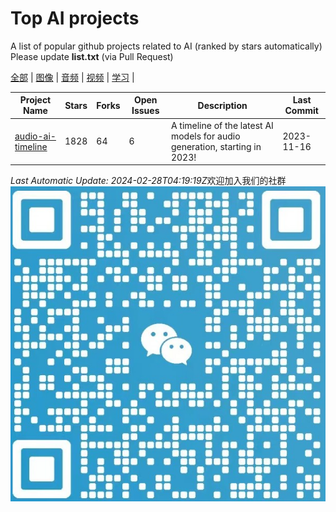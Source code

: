 # Top AI projects
A list of popular github projects related to AI (ranked by stars automatically)
Please update **list.txt** (via Pull Request)

<a href="./README.md">全部</a> |   <a href="./READMEpicture.md">图像</a> |   <a href="./READMEaudio.md">音频</a> | <a href="./READMEvideo.md">视频</a> | <a href="./READMElearn.md">学习</a> | 

| Project Name | Stars | Forks | Open Issues | Description | Last Commit |
| ------------ | ----- | ----- | ----------- | ----------- | ----------- |
| [audio-ai-timeline](https://github.com/archinetai/audio-ai-timeline) | 1828 | 64 | 6 | A timeline of the latest AI models for audio generation, starting in 2023! | 2023-11-16 |

*Last Automatic Update: 2024-02-28T04:19:19Z*欢迎加入我们的社群 ![](https://raw.githubusercontent.com/mouuii/picture/master/weichat.jpg) 